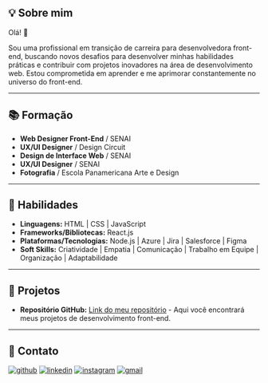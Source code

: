 ## 💡 Sobre mim

Olá\! 👋

Sou uma profissional em transição de carreira para desenvolvedora front-end, buscando novos desafios para desenvolver minhas habilidades práticas e contribuir com projetos inovadores na área de desenvolvimento web. Estou comprometida em aprender e me aprimorar constantemente no universo do front-end.
***
## 📚 Formação 
  * **Web Designer Front-End** / SENAI
  * **UX/UI Designer** / Design Circuit
  * **Design de Interface Web** / SENAI
  * **UX/UI Designer** / SENAI
  * **Fotografia** / Escola Panamericana Arte e Design
***
## 💪 Habilidades 
* **Linguagens:** HTML | CSS | JavaScript
*  **Frameworks/Bibliotecas:** React.js
*  **Plataformas/Tecnologias:** Node.js | Azure | Jira | Salesforce | Figma
* **Soft Skills:** Criatividade  | Empatia | Comunicação | Trabalho em Equipe | Organização | Adaptabilidade
***
## 🚀 Projetos 

  * **Repositório GitHub:** [Link do meu repositório](https://github.com/brucsa?tab=repositories) - Aqui você encontrará meus projetos de desenvolvimento front-end.
***
## 📧 Contato 

[![github](https://img.shields.io/badge/-Github-black?style=flat&logo=github&logoColor=white)](https://github.com/brucsa)
[![linkedin](https://img.shields.io/badge/-LinkedIn-0077B5?style=flat&logo=linkedin&logoColor=white)](https://www.linkedin.com/in/brunacsa/)
[![instagram](https://img.shields.io/badge/-Instagram-purple?style=flat&logo=instagram&logoColor=white)](https://www.instagram.com/brucsa/)
[![gmail](https://img.shields.io/badge/-Gmail-EA4335?style=flat&logo=gmail&logoColor=white)](mailto:bru.csa16@gmail.com)
